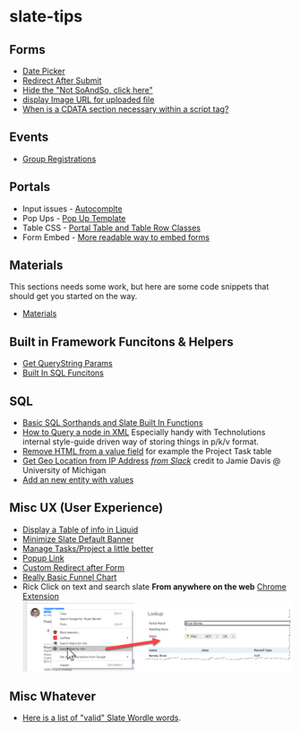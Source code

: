 # slate-tips

## Forms
 * [Date Picker](forms/date-picker.md)
 * [Redirect After Submit](forms/redirect.md)
 * [Hide the "Not SoAndSo, click here"](forms/hide-notpersonoption.md)
 * [display Image URL for uploaded file](materials/displaypreview.md)
 * [When is a CDATA section necessary within a script tag?](https://stackoverflow.com/questions/66837/when-is-a-cdata-section-necessary-within-a-script-tag)

## Events
 * [Group Registrations](events/groups.md)

## Portals

 * Input issues - [Autocomplte](portals/autocomplete.md)
 * Pop Ups - [Pop Up Template](portals/pop-up-template.html)
 * Table CSS - [Portal Table and Table Row Classes](https://technolutions.zendesk.com/hc/en-us/articles/360043316291-Portal-Table-and-Table-Row-Classes)
 * Form Embed - [More readable way to embed forms](portals/jquery-form-embed.md)

## Materials

This sections needs some work, but here are some code snippets that should get you started on the way.
 * [Materials](materials)

## Built in Framework Funcitons & Helpers

 * [Get QueryString Params](helpers/querysting.md)
 * [Built In SQL Funcitons](helpers/sqlfunctions.md)
 
## SQL
 * [Basic SQL Sorthands and Slate Built In Functions](sql/slate_sql_functions.md)
 * [How to Query a node in XML](sql/xml.md) Especially handy with Technolutions internal style-guide driven way of storing things in p/k/v format.
 * [Remove HTML from a value field](sql/remove_html.md)  for example the Project Task table
 * [Get Geo Location from IP Address](sql/geolocate_ip.md)  *[from Slack](https://slate-users.slack.com/archives/CFUUKHULW/p1629296632070700?thread_ts=1629296139.070600&cid=CFUUKHULW)* credit to Jamie Davis @ University of Michigan
 * [Add an new entity with values](sql/add_entity.md)
 
## Misc UX (User Experience)
 * [Display a Table of info in Liquid](liquid-loop-table.md)
 * [Minimize Slate Default Banner](ux/banner.md)
 * [Manage Tasks/Project a little better](helpful/task-manage.md)
 * [Popup Link](https://raw.githubusercontent.com/lloydlentz/slate-tips/main/misc/pop-up-link.html)
 * [Custom Redirect after Form](forms/redirect.md)
 * [Really Basic Funnel Chart](portals/dataviz-funnel.md)
 * Rick Click on text and search slate **From anywhere on the web** [Chrome Extension](https://chrome.google.com/webstore/detail/right-click-to-search-sla/gknefgbhjgfjflkdpemekfkiplahiffh)
 ![Image of Chrome Ex](img/chromeex1.png)
 
## Misc Whatever
 * [Here is a list of "valid" Slate Wordle words](misc/ValidSlateWords.txt).
 

